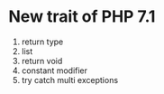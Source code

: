 New trait of PHP 7.1
====================

1. return type
2. list
3. return void
4. constant modifier
5. try catch multi exceptions